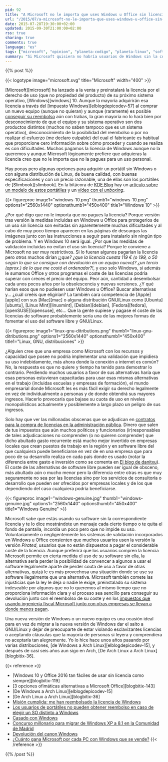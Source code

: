 ```yaml
---
pid: 92
title: "A Microsoft no le importa que uses Windows u Office sin licencia"
url: "/2015/07/a-microsoft-no-le-importa-que-uses-windows-u-office-sin-licencia/"
date: 2015-07-28T19:30:00+02:00
updated: 2015-09-30T21:00:00+02:00
rss: true
sharing: true
comments: true
language: "es"
tags: ["microsoft", "opinion", "planeta-codigo", "planeta-linux", "software-libre"]
summary: "Si Microsoft quisiera no habría usuarios de Windows sin la correspondiente licencia de uso. Pero lo consiente, tampoco le importa que para un uso personal se haga de forma «pirata». Pocos días después del señalado 29 de julio Windows 10 aparecerá en las redes de compartición de archivos y páginas de descarga, también pocos días después aparecerá un programa que evite el sistema de validación como ha ocurrido con anteriores versiones."
---
```


{{% post %}}

{{< logotype image="microsoft.svg" title="Microsoft" width="400" >}}

[Microsoft][microsoft] ha lanzado a la venta y preinstalará la licencia por el derecho de uso (que no propiedad del producto) de su próximo sistema operativo, [Windows][windows] 10. Aunque la mayoría adquirirán esa licencia a través del [impuesto Windows][elblogdepicodev-57] al comprar un nuevo equipo (aunque no quieran) y aunque (raramente) es posible [conseguir su reembolso](http://totaki.com/poesiabinaria/2012/08/aventuras-devolviendo-una-licencia-de-windows-que-venia-de-serie-con-un-portatil/) aún con trabas, la gran mayoría no lo hará bien por desconocimiento de que el equipo y su sistema operativo son dos productos distintos (muchos no saben tampoco que es un sistema operativo), desconocimiento de la posibilidad del reembolso o por no realizar el esfuerzo (me declaro culpable) del cual el fabricante es habitual que proporcione cero información sobre cómo proceder y cuando se realiza es con dificultades. Muchos pagamos la licencia de Windows aunque no la queremos y aunque Microsoft lógicamente prefiere que adquieras la licencia creo que no le importa que no la pagues para un uso personal.

Hay pocas pero algunas opciones para adquirir un portátil sin Windows o con alguna distribución de Linux, de buena calidad, con buenas especificaciones y con un precio razonable, una de ellas son los portátiles de [Slimbook][slimbook]. En la bitácora de [KDE Blog](http://www.kdeblog.com/) hay un [artículo sobre un modelo de estos portátiles](http://www.kdeblog.com/slimbook-tu-portatil-linux-de-calidad.html) y un [vídeo con el _unboxing_](http://www.kdeblog.com/unboxing-de-mi-slimbook-con-kubuntu-15-04-y-plasma-5.html).

{{< figureproc
    image1="windows-10.png" thumb1="windows-10.png" options1="2560x1440" optionsthumb1="450x400" title1="Windows 10" >}}

¿Por qué digo que no le importa que no pagues la licencia? Porque versión tras versión la medidas incluidas en Windows u Office para protegerlos de un uso sin licencia son evitadas sin aparentemente muchas dificultades y al cabo de muy poco tiempo aparecen en las páginas de descargas las imágenes junto con las instrucciones a seguir para instalarlo sin ningún tipo de problema. Y en Windows 10 será igual. ¿Por que las medidas de validación incluidas no evitan el uso sin licencia? Porque le conviene a Microsoft no ser muy restrictivos. Si lo fueran algunos pagarían la licencia pero otros muchos dirían _¡¿que? ¿que la licencia cuesta 119 € (o 199, o 50 según lo que se consigue con devolución en un equipo nuevo)? ¿un tercio (aprox.) de lo que me costó el ordenador?!_, y eso solo Windows, si además le sumamos Office y otros programas el coste de las licencias podría superar con creces el precio del equipo. Peor aún, cantidad a desembolsar cada unos pocos años por la obsolescencia y nuevas versiones. ¿Y qué harían esos  que no pudiesen usar Windows u Office? Buscar alternativas y... ¿cuál creéis que eligirían? La también cara competencia de [Apple][apple] con sus [Mac][mac] o alguna distribución GNU/Linux como [Ubuntu][ubuntu], [Linux Mint][linuxmint], [Debian][debian], [Fedora][fedora], [openSUSE][opensuse], etc... Que la gente supiese y pagase el coste de las licencias de software probablemente sería una de las mejores formas de fomentar el uso del software libre y GNU/Linux.

{{< figureproc
    image1="linux-gnu-ditributions.png" thumb1="linux-gnu-ditributions.png" options1="2560x1440" optionsthumb1="450x400" title1="Linux, GNU, distribuciones" >}}

¿Alguien cree que una empresa como Microsoft con los recursos y capacidad que posee no podría implementar una validación que impidiera su uso indebidamente, más ahora donde la conexión a internet es común? No, la respuesta es que no quiere y tiempo ha tenido para demostrar lo contrario. Perdiendo muchos usuarios a favor de sus alternativas haría que esas personas estuvieran capacitadas para usar esas mismas alternativas en el trabajo (incluidas escuelas y empresas de formación), el mundo empresarial donde Microsoft les es más fácil exigir su derecho legalmente en vez de individualmente a personas y de donde obtendrá sus mayores ingresos. Hacerlo provocaría que bajase su cuota de uso en niveles monopolísticos actualmente y posiblemente a largo plazo un peligro de sus ingresos.

Solo hay que ver las millonadas obscenas que se adjudican en [contratos para la compra de licencias en la administración pública](https://www.meneame.net/m/tecnolog%C3%ADa/concurso-millonario-migrar-windows-xp-8-1-comunidad-madrid). Dinero que salen de tus impuestos que aún muchos políticos y funcionarios (ir)responsables de tales adjudicaciones no comprenden (o no quieren comprender) que dicho abultado gasto recurrente está mucho mejor invertido en empresas locales que crean puestos de trabajo en la región y en software libre del que cualquiera puede beneficiarse en vez de en una empresa que para poco de su desarrollo realiza en cada país donde es usado (notar la diferencia entre gasto e inversión como se comenta en [El blog de danitxu](http://www.danitxu.com/blog/2015/02/23/podemos-y-debemos-apostar-por-el-software-libre/)). El coste de las alternativas de software libre pueden ser igual de obsceno, más abultado aún o mucho menor pero la diferencia entre otras es que muy seguramente no sea por las licencias sino por los servicios de consultoría o desarrollo que pueden ser ofrecidos por empresas locales y de los que dependiendo del caso cualquiera podría beneficiarse.

{{< figureproc
    image1="windows-genuine.jpg" thumb1="windows-genuine.jpg" options1="2560x1440" optionsthumb1="450x400" title1="Windows Genuine" >}}

Microsoft sabe que estás usando su software sin la correspondiente licencia y te lo dice mostrándote un mensaje cada cierto tiempo o te quita el fondo de pantalla, incordia un poco pero que no impide su uso. Voluntariamente o negligentemente los sistemas de validación incorporados en Windows u Office consienten que muchos usuarios usen la versión la versión _Pirated_, usuarios que no están dispuestos a pagar el considerable coste de la licencia. Aunque preferirá que los usuarios compren la licencia Microsoft permite en cierta medida el uso de su software sin ella, la alternativa sería perder la posibilidad de convencer a algunos a usar el software legalmente aparte de perder couta de uso a favor de otras alternativas, quizá le es más provechosa una situación donde se use su software ilegalmente que una alternativa. Microsoft también comete las injusticias que la ley le deja o nadie le exige, preinstalado su sistema indeseable por algunos que no lo queremos al mismo tiempo que no proporciona información clara y el proceso sea sencillo para conseguir su devolución junto con el reembolso de su coste y en los [impuestos que usando ingeniería fiscal Microsoft junto con otras empresas se llevan a donde menos pagan](http://economia.elpais.com/economia/2014/01/18/actualidad/1390071860_568641.html).

Una nueva versión de Windows o un nuevo equipo es una ocasión ideal para en vez de migrar a la nueva versión de Windows dar el salto a GNU/Linux y dejar de preocuparte de estar violando esclavizantes licencias o aceptando cláusulas que la mayoría de personas si leyera y comprendiera no aceptaría tan alegremente. Yo lo hice hace unos años pasando por varias distribuciones, [de Windows a Arch Linux][elblogdepicodev-15], y después de casi seis años aun sigo en Arch, [De Arch Linux a Arch Linux][blogbitix-36].

{{< reference >}}
* [Windows 10 y Office 2016 tan fáciles de usar sin licencia como siempre][blogbitix-119]
* [3 opciones ofimáticas alternativas a Microsoft Office][blogbitix-143]
* [De Windows a Arch Linux][elblogdepicodev-15]
* [De Arch Linux a Arch Linux][blogbitix-36]
* [Misión cumplida: me han reembolsado la licencia de Windows](http://barrapunto.com/~djworld/journal/23841)
* [Los usuarios de portátiles no pueden obtener reembolso en caso de elegir un SO distinto a Windows](https://www.meneame.net/story/usuarios-portatiles-no-pueden-obtener-reembolso-caso-elegir-so)
* [Casado con Windows](https://www.elmundo.es/navegante/2007/05/26/tecnologia/1180175185.html)
* [Concurso millonario para migrar de Windows XP a 8.1 en la Comunidad de Madrid](https://www.meneame.net/m/tecnolog%C3%ADa/concurso-millonario-migrar-windows-xp-8-1-comunidad-madrid)
* [Devolución del canon Windows](https://www.meneame.net/m/actualidad/devolucion-canon-windows)
* [¿Cuánto gana Microsoft por cada PC con Windows que se vende?](https://www.meneame.net/story/cuanto-gana-microsoft-cada-pc-windows-vende)
{{< /reference >}}

{{% /post %}}
